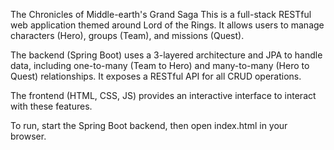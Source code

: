The Chronicles of Middle-earth's Grand Saga
This is a full-stack RESTful web application themed around Lord of the Rings. It allows users to manage characters (Hero), groups (Team), and missions (Quest).

The backend (Spring Boot) uses a 3-layered architecture and JPA to handle data, including one-to-many (Team to Hero) and many-to-many (Hero to Quest) relationships. It exposes a RESTful API for all CRUD operations.

The frontend (HTML, CSS, JS) provides an interactive interface to interact with these features.

To run, start the Spring Boot backend, then open index.html in your browser.

